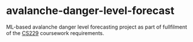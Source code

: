 # avalanche-danger-level-forecast
ML-based avalanche danger level forecasting project as part of fullfilment of the [CS229](https://cs229.stanford.edu/) coursework requirements.

